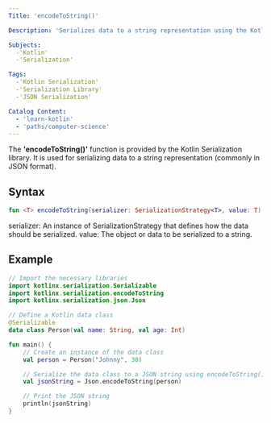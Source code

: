 ```yaml
---
Title: 'encodeToString()'

Description: 'Serializes data to a string representation using the Kotlin Serialization library.'

Subjects:
  -'Kotlin'
  -'Serialization'

Tags:
  -'Kotlin Serialization'
  -'Serialization Library'
  -'JSON Serialization'

Catalog Content: 
  - 'learn-kotlin'
  - 'paths/computer-science'
---
```


The **'encodeToString()'** function is provided by the Kotlin Serialization library. It is used for serializing data to a string representation (commonly in JSON format).

## Syntax

```kotlin
fun <T> encodeToString(serializer: SerializationStrategy<T>, value: T): String
```

serializer: An instance of SerializationStrategy that defines how the data should be serialized.
value: The object or data to be serialized to a string.

## Example

```kotlin
// Import the necessary libraries
import kotlinx.serialization.Serializable
import kotlinx.serialization.encodeToString
import kotlinx.serialization.json.Json

// Define a Kotlin data class
@Serializable
data class Person(val name: String, val age: Int)

fun main() {
    // Create an instance of the data class
    val person = Person("Johnny", 30)

    // Serialize the data class to a JSON string using encodeToString()
    val jsonString = Json.encodeToString(person)

    // Print the JSON string
    println(jsonString)
}
```